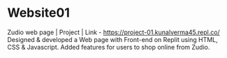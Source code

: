 # Website01
Zudio web page | Project | Link - https://project-01.kunalverma45.repl.co/ Designed &amp; developed a Web page with Front-end on Replit using HTML, CSS &amp; Javascript. Added features for users to shop online from Zudio.
